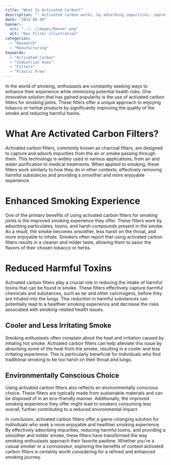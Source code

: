 ```yaml
---
title: "What Is Activated Carbon?"
description: ": Activated carbon works, by adsorbing impurities, improves smoke quaility, decreased harshness resulting in fewer coughs."
date: "2023-08-30"
banner:
  src: "../../images/Banner.png"
  alt: "Das Filter illustration"
categories:
  - "Research"
  - "Manufacturing"
keywords:
  - "Activated Carbon"
  - "Industrial Uses"
  - "Filters"
  - "Plastic Free"
---
```


In the world of smoking, enthusiasts are constantly seeking ways to enhance their experience while minimizing potential health risks. One innovative solution that has gained popularity is the use of activated carbon filters for smoking joints. These filters offer a unique approach to enjoying tobacco or herbal products by significantly improving the quality of the smoke and reducing harmful toxins.

# What Are Activated Carbon Filters?

Activated carbon filters, commonly known as charcoal filters, are designed to capture and adsorb impurities from the air or smoke passing through them. This technology is widely used in various applications, from air and water purification to medical treatments. When applied to smoking, these filters work similarly to how they do in other contexts, effectively removing harmful substances and providing a smoother and more enjoyable experience.

# Enhanced Smoking Experience

One of the primary benefits of using activated carbon filters for smoking joints is the improved smoking experience they offer. These filters work by adsorbing particulates, toxins, and harsh compounds present in the smoke. As a result, the smoke becomes smoother, less harsh on the throat, and more enjoyable to inhale. Smokers often report that using activated carbon filters results in a cleaner and milder taste, allowing them to savor the flavors of their chosen tobacco or herbs.

# Reduced Harmful Toxins

Activated carbon filters play a crucial role in reducing the intake of harmful toxins that can be found in smoke. These filters effectively capture harmful chemicals and substances, such as tar and other carcinogens, before they are inhaled into the lungs. This reduction in harmful substances can potentially lead to a healthier smoking experience and decrease the risks associated with smoking-related health issues.

## Cooler and Less Irritating Smoke

Smoking enthusiasts often complain about the heat and irritation caused by inhaling hot smoke. Activated carbon filters can help alleviate this issue by absorbing some of the heat from the smoke, resulting in a cooler and less irritating experience. This is particularly beneficial for individuals who find traditional smoking to be too harsh on their throat and lungs.

## Environmentally Conscious Choice

Using activated carbon filters also reflects an environmentally conscious choice. These filters are typically made from sustainable materials and can be disposed of in an eco-friendly manner. Additionally, the improved smoking experience they offer might lead to smokers consuming less overall, further contributing to a reduced environmental impact.

In conclusion, activated carbon filters offer a game-changing solution for individuals who seek a more enjoyable and healthier smoking experience. By effectively adsorbing impurities, reducing harmful toxins, and providing a smoother and milder smoke, these filters have transformed the way smoking enthusiasts approach their favorite pastime. Whether you're a casual smoker or a connoisseur, exploring the benefits of context activated carbon filters is certainly worth considering for a refined and enhanced smoking journey.